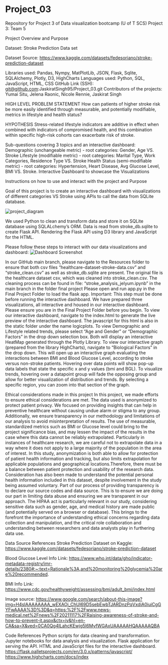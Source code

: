 # Project_03
Repository for Project 3 of Data visualization bootcamp (U of T SCS)
Project 3: Team 5 

Project Overview and Purpose 


Dataset: Stroke Prediction Data set 

Dataset Source: https://www.kaggle.com/datasets/fedesoriano/stroke-prediction-dataset

Libraries used: Pandas, Nympy, MatPlotLib, JSON, Flask, Sqlite, SQLAlchemy, Plotly, D3, HighCharts
 	Languages used: Python, SQL, JavaScript, HTML, CSS
	GitHub Link (SSH): git@github.com:JaskiratSingh95/Project_03.git
	Contributors of the projects: Yumai Situ, Jelena Raonic, Nicole Rennie, Jaskirat Singh

HIGH LEVEL PROBLEM STATEMENT 
How can patients of higher stroke risk be more easily identified through measurable, and potentially modifiable, metrics in lifestyle and health status?  

HYPOTHESIS 
Stress-related lifestyle indicators are additive in effect when combined with indicators of compromised health, and this combination within specific high-risk cohorts can exacerbate risk of stroke.

Sub-questions covering 3 topics and an interactive dashboard:
Demographic (unchangeable metric) - root categories: Gender, Age VS. Stroke
Lifestyle (modifiable metric) - root categories: Marital Type, Work Categories, Residence Type VS. Stroke
Health Status (semi-modifiable metric) - root categories: Hypertension, Heart Disease, Avg Glucose Level, BMI VS. Stroke.
Interactive Dashboard to showcase the Visualizations

Instructions on how to use and interact with the project and Purpose 

Goal of this project is to create an interactive dashboard with visualizations of different categories VS Stroke using APIs to call the data from SQLite database. 

![project_diagram](https://github.com/JaskiratSingh95/Project_03/assets/161783742/abe7c1cc-05f9-418a-b97a-76bf56199bb0)

We used Python to clean and transform data and store it on SQLite database using SQLALchemy’s ORM.
Data is read from stroke_db.sqlite to create Flask API. 
Rendering the Flask API using D3 library and JavaScript for the HTML.


Please follow these steps to interact with our data visualizations and dashboard: 
![Dashboard Screenshot](https://github.com/JaskiratSingh95/Project_03/assets/161783742/9998d341-6078-4864-8007-3ebadbbde2e3)

In our GitHub main branch, please navigate to the Resources folder to ensure that both csv files “healthcare-dataset-stroke-data.csv” and “stroke_clean.csv” as well as stroke_db.sqlite are present. 
The original file is the healthcare dataset csv, which was cleaned into stroke_clean.csv. 
The cleaning process can be found in file: “stroke_analysis_jelyum.ipynb” in the main branch in the folder final project 
Please open and run app.py in the Final Project Folder to load the flask app. 
Important: This step must be done before running the interactive dashboard.
We have prepared three visualizations, all interactive and housed in our interactive dashboard. Please ensure you are in the Final Project Folder before you begin. 
To view our interactive dashboard, navigate to the index.html to generate the live preview of the interactive dashboard. The javascript for this html is also in the static folder under the name logicplots.
To view Demographic and Lifestyle related trends, please select “Age and Gender” or “Demographic Factors” in the drop down selection box. Both will display an interactive HeatMap generated through the Plotly Library. 
To view our interactive graph (prepared from the library HighCharts), navigate to “Biological Factors” in the drop down. This will open up an interactive graph evaluating the interactions between BMI and Blood Glucose Level, according to stroke versus non-stroke patients. Hovering over data points will show pop-up data labels that state the specific x and y values (bmi and BGL). To visualize trends, hovering over a datapoint group will fade the opposing group and allow for better visualization of distribution and trends. By selecting a specific region, you can zoom into that section of the graph.

Ethical considerations made in this project
In this project, we made efforts to ensure ethical considerations are met. The data used is anonymized to protect patient privacy. We focused on providing insights that can help in preventive healthcare without causing undue alarm or stigma to any group. Additionally, we ensure transparency in our methodology and limitations of our analysis to avoid misinterpretation of results.
The use of measurable, standardized metrics such as BMI or Glucose level could bring to the project significance bias, and may lessen the impact of the results in the case where this data cannot be reliably extrapolated. Particularly in instances of healthcare research, we are careful not to extrapolate data in a way where it does not apply to a large majority of the population in the area of interest. In this study, anonymization is both able to allow for protection of patient health information and tracking, but also limits extrapolation for applicable populations and geographical locations.Therefore, there must be a balance between patient protection and usability of the research data. 
Consideration has also been made to understand the potential personal health information included in this dataset, despite involvement in the study being assumed voluntary. Part of our process of providing transparency is to declare our source codes and data source. This is to ensure we are doing our part in limiting data abuse and ensuring we are transparent in our approach. The HIPAA act is particularly relevant in our study, considering sensitive data such as gender, age, and medical history are made public (and potentially served on a browser or database). This brings to the forefront the importance of understanding ethical concerns regarding data collection and manipulation, and the critical role collaboration and understanding between researchers and data analysts play in furthering data use. 

Data Source References 
Stroke Prediction Dataset on Kaggle:
https://www.kaggle.com/datasets/fedesoriano/stroke-prediction-dataset

Blood Glucose Level Info Link: 
https://www.who.int/data/gho/indicator-metadata-registry/imr-details/2380#:~:text=Rationale%3A,and%20monitoring%20glycemia%20are%20recommended.

BMI Info Link: 
https://www.cdc.gov/healthyweight/assessing/bmi/adult_bmi/index.html

Image source: 
https://www.google.com/search/about-this-image?img=H4sIAAAAAAAA_wEXAOj_ChUI69D5sebEwbTJARDnzPqVxdiA0iuiCgGYFwAAAA%3D%3D&q=https:%2F%2Fwww.news-medical.net%2Fnews%2F20211117%2FRaising-awareness-of-stroke-and-how-to-prevent-it.aspx&ctx=iv&hl=en-CA&sa=X&ved=0CA0Qg4ILahcKEwjg5I6MyfWGAxUAAAAAHQAAAAAQBA 

Code References 
Python scripts for data cleaning and transformation.
Jupyter notebooks for data analysis and visualization.
Flask application for serving the API.
HTML and JavaScript files for the interactive dashboard.
https://flask.palletsprojects.com/en/3.0.x/patterns/javascript/
https://www.highcharts.com/docs/index 



